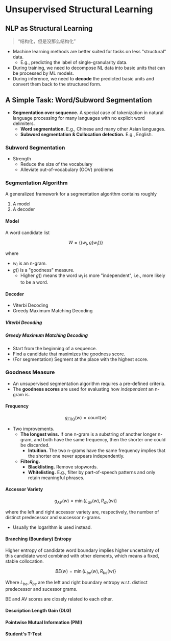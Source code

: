 # Unsupervised Structural Learning

## NLP as Structural Learning

> “结构化，但是没那么结构化”

- Machine learning methods are better suited for tasks on less "structural" data.
  - E.g., predicting the label of single-granularity data.
- During training, we need to decompose NL data into basic units that can be processed by ML models.
- During inference, we need to **decode** the predicted basic units and convert them back to the structured form.

## A Simple Task: Word/Subword Segmentation

- **Segmentation over sequence.** A special case of tokenization in natural language processing for many languages with no explicit word delimiters.
  - **Word segmentation.** E.g., Chinese and many other Asian languages.
  - **Subword segmentation & Collocation detection.** E.g., English.

### Subword Segmentation

- Strength
  - Reduce the size of the vocabulary
  - Alleviate out-of-vocabulary (OOV) problems

### Segmentation Algorithm

A generalized framework for a segmentation algorithm contains roughly

1. A model
2. A decoder

#### Model

A word candidate list

$$ W = \{ (w_i, g(w_i)) \} $$

where

- $w_i$ is an n-gram.
- $g()$ is a "goodness" measure.
  - Higher $g()$ means the word $w_i$ is more "independent", i.e., more likely to be a word.

#### Decoder

- Viterbi Decoding
- Greedy Maximum Matching Decoding

##### Viterbi Decoding

##### Greedy Maximum Matching Decoding

- Start from the beginning of a sequence.
- Find a candidate that maximizes the goodness score.
- (For segmentation) Segment at the place with the highest score.

### Goodness Measure

- An unsupervised segmentation algorithm requires a pre-defined criteria.
- The **goodness scores** are used for evaluating how *independent* an n-gram is.

#### Frequency

$$ g_{FRQ}(w) = \mathrm{count}(w) $$

- Two improvements.
  - **The longest wins.** If one n-gram is a substring of another longer n-gram, and both have the same frequency, then the shorter one could be discarded.
    - **Intuition.** The two n-grams have the same frequency implies that the shorter one never appears independently.
  - **Filtering.**
    - **Blacklisting.** Remove stopwords.
    - **Whitelisting.** E.g., filter by part-of-speech patterns and only retain meaningful phrases.

#### Accessor Variety

$$ g_{AV}(w) = \min\{ L_{av}(w), R_{av}(w) \} $$

where the left and right accessor variety are, respectively, the number of distinct predecessor and successor n-grams.

- Usually the logarithm is used instead.

#### Branching (Boundary) Entropy

Higher entropy of candidate word boundary implies higher uncertainty of this candidate word combined with other elements, which means a fixed, stable collocation.

$$ BE(w) = \min\{ L_{be}(w), R_{be}(w) \} $$

Where $L_{be}, R_{be}$ are the left and right boundary entropy w.r.t. distinct predecessor and sucessor grams.

BE and AV scores are closely related to each other.

#### Description Length Gain (DLG)

#### Pointwise Mutual Information (PMI)

#### Student's T-Test
